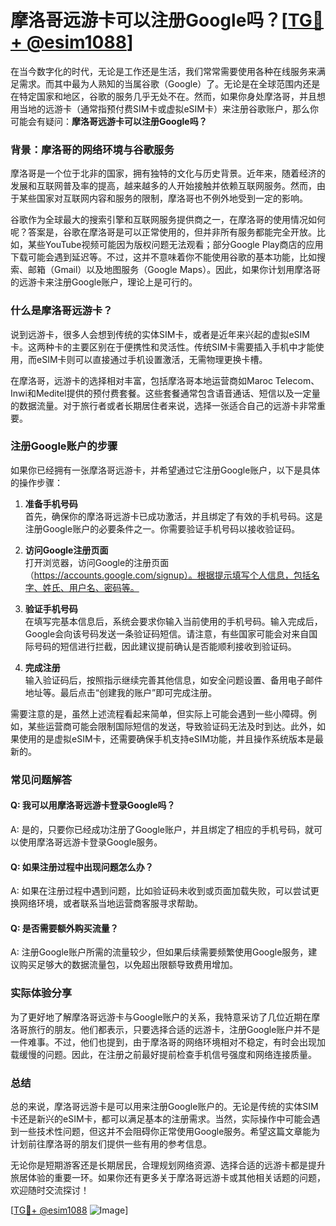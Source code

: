 # 摩洛哥远游卡可以注册Google吗？[[TG💪+ @esim1088](https://t.me/s/esim1088)]

在当今数字化的时代，无论是工作还是生活，我们常常需要使用各种在线服务来满足需求。而其中最为人熟知的当属谷歌（Google）了。无论是在全球范围内还是在特定国家和地区，谷歌的服务几乎无处不在。然而，如果你身处摩洛哥，并且想用当地的远游卡（通常指预付费SIM卡或虚拟eSIM卡）来注册谷歌账户，那么你可能会有疑问：**摩洛哥远游卡可以注册Google吗？**

### 背景：摩洛哥的网络环境与谷歌服务

摩洛哥是一个位于北非的国家，拥有独特的文化与历史背景。近年来，随着经济的发展和互联网普及率的提高，越来越多的人开始接触并依赖互联网服务。然而，由于某些国家对互联网内容和服务的限制，摩洛哥也不例外地受到一定的影响。

谷歌作为全球最大的搜索引擎和互联网服务提供商之一，在摩洛哥的使用情况如何呢？答案是，谷歌在摩洛哥是可以正常使用的，但并非所有服务都能完全开放。比如，某些YouTube视频可能因为版权问题无法观看；部分Google Play商店的应用下载可能会遇到延迟等。不过，这并不意味着你不能使用谷歌的基本功能，比如搜索、邮箱（Gmail）以及地图服务（Google Maps）。因此，如果你计划用摩洛哥的远游卡来注册Google账户，理论上是可行的。

### 什么是摩洛哥远游卡？

说到远游卡，很多人会想到传统的实体SIM卡，或者是近年来兴起的虚拟eSIM卡。这两种卡的主要区别在于便携性和灵活性。传统SIM卡需要插入手机中才能使用，而eSIM卡则可以直接通过手机设置激活，无需物理更换卡槽。

在摩洛哥，远游卡的选择相对丰富，包括摩洛哥本地运营商如Maroc Telecom、Inwi和Meditel提供的预付费套餐。这些套餐通常包含语音通话、短信以及一定量的数据流量。对于旅行者或者长期居住者来说，选择一张适合自己的远游卡非常重要。

### 注册Google账户的步骤

如果你已经拥有一张摩洛哥远游卡，并希望通过它注册Google账户，以下是具体的操作步骤：

1. **准备手机号码**  
   首先，确保你的摩洛哥远游卡已成功激活，并且绑定了有效的手机号码。这是注册Google账户的必要条件之一。你需要验证手机号码以接收验证码。

2. **访问Google注册页面**  
   打开浏览器，访问Google的注册页面（https://accounts.google.com/signup）。根据提示填写个人信息，包括名字、姓氏、用户名、密码等。

3. **验证手机号码**  
   在填写完基本信息后，系统会要求你输入当前使用的手机号码。输入完成后，Google会向该号码发送一条验证码短信。请注意，有些国家可能会对来自国际号码的短信进行拦截，因此建议提前确认是否能顺利接收到验证码。

4. **完成注册**  
   输入验证码后，按照指示继续完善其他信息，如安全问题设置、备用电子邮件地址等。最后点击“创建我的账户”即可完成注册。

需要注意的是，虽然上述流程看起来简单，但实际上可能会遇到一些小障碍。例如，某些运营商可能会限制国际短信的发送，导致验证码无法及时到达。此外，如果使用的是虚拟eSIM卡，还需要确保手机支持eSIM功能，并且操作系统版本是最新的。

### 常见问题解答

#### Q: 我可以用摩洛哥远游卡登录Google吗？
A: 是的，只要你已经成功注册了Google账户，并且绑定了相应的手机号码，就可以使用摩洛哥远游卡登录Google服务。

#### Q: 如果注册过程中出现问题怎么办？
A: 如果在注册过程中遇到问题，比如验证码未收到或页面加载失败，可以尝试更换网络环境，或者联系当地运营商客服寻求帮助。

#### Q: 是否需要额外购买流量？
A: 注册Google账户所需的流量较少，但如果后续需要频繁使用Google服务，建议购买足够大的数据流量包，以免超出限额导致费用增加。

### 实际体验分享

为了更好地了解摩洛哥远游卡与Google账户的关系，我特意采访了几位近期在摩洛哥旅行的朋友。他们都表示，只要选择合适的远游卡，注册Google账户并不是一件难事。不过，他们也提到，由于摩洛哥的网络环境相对不稳定，有时会出现加载缓慢的问题。因此，在注册之前最好提前检查手机信号强度和网络连接质量。

### 总结

总的来说，摩洛哥远游卡是可以用来注册Google账户的。无论是传统的实体SIM卡还是新兴的eSIM卡，都可以满足基本的注册需求。当然，实际操作中可能会遇到一些技术性问题，但这并不会阻碍你正常使用Google服务。希望这篇文章能为计划前往摩洛哥的朋友们提供一些有用的参考信息。

无论你是短期游客还是长期居民，合理规划网络资源、选择合适的远游卡都是提升旅居体验的重要一环。如果你还有更多关于摩洛哥远游卡或其他相关话题的问题，欢迎随时交流探讨！

[[TG💪+ @esim1088](https://t.me/s/esim1088) ![Image](https://i.postimg.cc/4NQfJmqS/Snipaste-2025-05-13-00-14-12.png)]